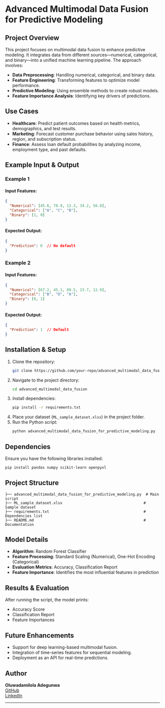 # Advanced Multimodal Data Fusion for Predictive Modeling

## Project Overview
This project focuses on multimodal data fusion to enhance predictive modeling. It integrates data from different sources—numerical, categorical, and binary—into a unified machine learning pipeline. The approach involves:

- **Data Preprocessing**: Handling numerical, categorical, and binary data.
- **Feature Engineering**: Transforming features to optimize model performance.
- **Predictive Modeling**: Using ensemble methods to create robust models.
- **Feature Importance Analysis**: Identifying key drivers of predictions.

## Use Cases
- **Healthcare**: Predict patient outcomes based on health metrics, demographics, and test results.
- **Marketing**: Forecast customer purchase behavior using sales history, region, and subscription status.
- **Finance**: Assess loan default probabilities by analyzing income, employment type, and past defaults.

## Example Input & Output

### Example 1
#### **Input Features:**
```json
{
  "Numerical": [45.6, 78.9, 12.3, 34.2, 56.8],
  "Categorical": ["A", "C", "B"],
  "Binary": [1, 0]
}
```
#### **Expected Output:**
```json
{
  "Prediction": 0  // No default
}
```

### Example 2
#### **Input Features:**
```json
{
  "Numerical": [67.2, 45.1, 89.5, 23.7, 12.9],
  "Categorical": ["B", "D", "A"],
  "Binary": [0, 1]
}
```
#### **Expected Output:**
```json
{
  "Prediction": 1  // Default
}
```

## Installation & Setup
1. Clone the repository:
   ```bash
   git clone https://github.com/your-repo/advanced_multimodal_data_fusion.git
   ```
2. Navigate to the project directory:
   ```bash
   cd advanced_multimodal_data_fusion
   ```
3. Install dependencies:
   ```bash
   pip install -r requirements.txt
   ```
4. Place your dataset (`ML_sample_dataset.xlsx`) in the project folder.
5. Run the Python script:
   ```bash
   python advanced_multimodal_data_fusion_for_predictive_modeling.py
   ```

## Dependencies
Ensure you have the following libraries installed:
```bash
pip install pandas numpy scikit-learn openpyxl
```

## Project Structure
```
├── advanced_multimodal_data_fusion_for_predictive_modeling.py  # Main script
├── ML_sample_dataset.xlsx                                     # Sample dataset
├── requirements.txt                                           # Dependencies list
├── README.md                                                  # Documentation
```

## Model Details
- **Algorithm**: Random Forest Classifier
- **Feature Processing**: Standard Scaling (Numerical), One-Hot Encoding (Categorical)
- **Evaluation Metrics**: Accuracy, Classification Report
- **Feature Importance**: Identifies the most influential features in prediction

## Results & Evaluation
After running the script, the model prints:
- Accuracy Score
- Classification Report
- Feature Importances

## Future Enhancements
- Support for deep learning-based multimodal fusion.
- Integration of time-series features for sequential modeling.
- Deployment as an API for real-time predictions.

## Author
**Oluwadamilola Adegunwa**  
[GitHub](https://github.com/DamilolaAdegunwa)  
[LinkedIn](https://www.linkedin.com/in/adegunwa-oluwadamilola-0684b496/)

---
